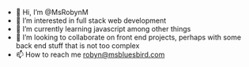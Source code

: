 - 👋 Hi, I’m @MsRobynM
- 👀 I’m interested in full stack web development
- 🌱 I’m currently learning javascript among other things
- 💞️ I’m looking to collaborate on front end projects, perhaps with some back end stuff that is not too complex
- 📫 How to reach me robyn@msbluesbird.com

<!---
MsRobynM/MsRobynM is a ✨ special ✨ repository because its `README.md` (this file) appears on your GitHub profile.
You can click the Preview link to take a look at your changes.
--->

